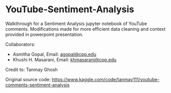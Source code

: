 # YouTube-Sentiment-Analysis
Walkthrough for a Sentiment Analysis jupyter notebook of YouTube comments. 
Modifications made for more efficient data cleaning and context provided in powerpoint presentation.

Collaborators:
- Asmitha Gopal, Email: agopal@cpp.edu
- Khushi H. Masarani, Email: khmasarani@cpp.edu

Credit to: Tanmay Ghosh

Original source code: https://www.kaggle.com/code/tanmay111/youtube-comments-sentiment-analysis
